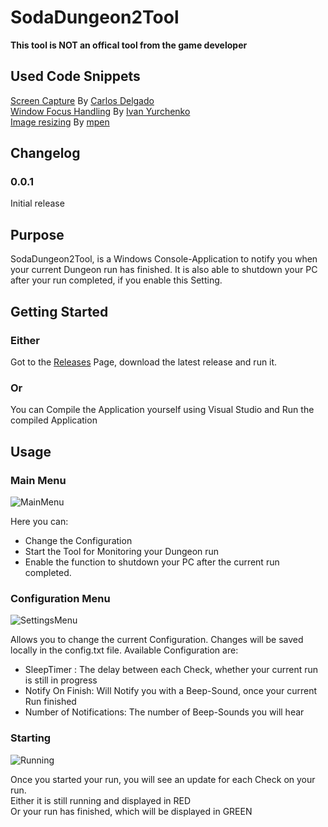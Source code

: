 # SodaDungeon2Tool
**This tool is NOT an offical tool from the game developer**
## Used Code Snippets
[Screen Capture](https://ourcodeworld.com/articles/read/195/capturing-screenshots-of-different-ways-with-c-and-winforms) By [Carlos Delgado](https://ourcodeworld.com/authors/sdkcarlos)
<br>
[Window Focus Handling](https://stackoverflow.com/a/35018042) By [Ivan Yurchenko](https://stackoverflow.com/users/3731444/ivan-yurchenko)
<br>
[Image resizing](https://stackoverflow.com/a/24199315) By [mpen](https://stackoverflow.com/users/65387/mpen)
## Changelog
### 0.0.1
Initial release
## Purpose
SodaDungeon2Tool, is a Windows Console-Application to notify you when your current Dungeon run has finished.
It is also able to shutdown your PC after your run completed, if you enable this Setting.
## Getting Started
### Either
Got to the [Releases](https://github.com/Death-Truction/SodaDungeon2Tool/releases) Page, download the latest release and run it.
### Or
You can Compile the Application yourself using Visual Studio and Run the compiled Application
## Usage<br>
### Main Menu
![MainMenu](https://raw.githubusercontent.com/Death-Truction/SodaDungeon2Tool/master/Images/mainMenu.png)
  
  
Here you can:
<br>
* Change the Configuration
* Start the Tool for Monitoring your Dungeon run
* Enable the function to shutdown your PC after the current run completed.
### Configuration Menu
![SettingsMenu](https://raw.githubusercontent.com/Death-Truction/SodaDungeon2Tool/master/Images/settingsMenu.png)
  
  
Allows you to change the current Configuration. Changes will be saved locally in the config.txt file.
Available Configuration are:
* SleepTimer : The delay between each Check, whether your current run is still in progress
* Notify On Finish: Will Notify you with a Beep-Sound, once your current Run finished
* Number of Notifications: The number of Beep-Sounds you will hear
### Starting
![Running](https://raw.githubusercontent.com/Death-Truction/SodaDungeon2Tool/master/Images/running.png)
  
  
Once you started your run, you will see an update for each Check on your run.
<br>
Either it is still running and displayed in RED
<br> Or your run has finished, which will be displayed in GREEN

